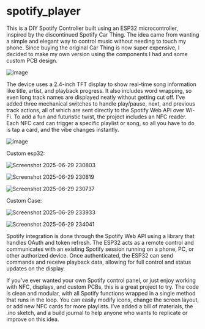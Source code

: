 # spotify_player


This is a DIY Spotify Controller built using an ESP32 microcontroller, inspired by the discontinued Spotify Car Thing. The idea came from wanting a simple and elegant way to control music without needing to touch my phone. Since buying the original Car Thing is now super expensive, I decided to make my own version using the components I had and some custom PCB design.



![image](https://github.com/user-attachments/assets/87afe39f-2cc8-41ec-a4d9-e944e3d86e87)




The device uses a 2.4-inch TFT display to show real-time song information like title, artist, and playback progress. It also includes word wrapping, so even long track names are displayed neatly without getting cut off. I’ve added three mechanical switches to handle play/pause, next, and previous track actions, all of which are sent directly to the Spotify Web API over Wi-Fi. To add a fun and futuristic twist, the project includes an NFC reader. Each NFC card can trigger a specific playlist or song, so all you have to do is tap a card, and the vibe changes instantly.

![image](https://github.com/user-attachments/assets/ad098cae-463c-4d6f-9648-c7cad6be31ff)


Custom esp32:

![Screenshot 2025-06-29 230803](https://github.com/user-attachments/assets/ccd1fb47-6fcc-4782-928d-e0e3c69e5803)


![Screenshot 2025-06-29 230819](https://github.com/user-attachments/assets/fcfbe474-e7a8-456a-89ed-86d769538cc0)

![Screenshot 2025-06-29 230737](https://github.com/user-attachments/assets/053cebfa-227e-4df4-afd0-886c7b7ad784)


Custom Case:

![Screenshot 2025-06-29 233933](https://github.com/user-attachments/assets/49960f1d-7479-42e8-a211-1f99ae93dae6)


![Screenshot 2025-06-29 234041](https://github.com/user-attachments/assets/18508b7a-d42e-443b-b433-bfaa73dafc95)



Spotify integration is done through the Spotify Web API using a library that handles OAuth and token refresh. The ESP32 acts as a remote control and communicates with an existing Spotify session running on a phone, PC, or other authorized device. Once authenticated, the ESP32 can send commands and receive playback data, allowing for full control and status updates on the display.

If you’ve ever wanted your own Spotify control panel, or just enjoy working with NFC, displays, and custom PCBs, this is a great project to try. The code is clean and modular, with all Spotify functions wrapped in a single method that runs in the loop. You can easily modify icons, change the screen layout, or add new NFC cards for more playlists. I’ve added a bill of materials, the .ino sketch, and a build journal to help anyone who wants to replicate or improve on this idea.


